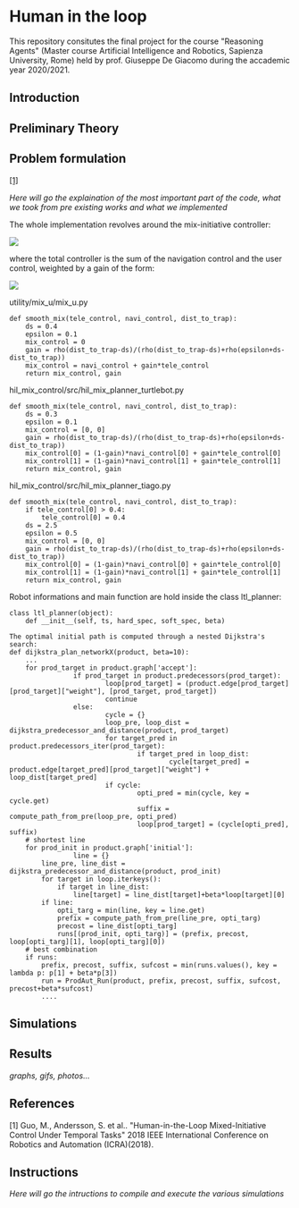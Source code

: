 # Human in the loop
This repository consitutes the final project for the course "Reasoning Agents" (Master course Artificial Intelligence and Robotics, Sapienza University, Rome) held by prof. Giuseppe De Giacomo during the accademic year 2020/2021. 
## Introduction

## Preliminary Theory
## Problem formulation
[[1]](#1)

*Here will go the explaination of the most important part of the code, what we took from pre existing works and what we implemented*

The whole implementation revolves around the mix-initiative controller:

<img src="https://render.githubusercontent.com/render/math?math=u\triangleq u_r(x,\pi_s, \pi_g)%2B\kappa(x,\Pi)u_h(t)">

where the total controller is the sum of the navigation control and the user control, weighted by a gain of the form:

<img src="https://render.githubusercontent.com/render/math?math=\kappa(x,\Pi)\triangleq \frac{\rho(d_t-d_s)}{\rho(d_t-d_s) %2B \rho(\epsilon+d_s-d_t)}">

utility/mix_u/mix_u.py

```
def smooth_mix(tele_control, navi_control, dist_to_trap):
    ds = 0.4
    epsilon = 0.1
    mix_control = 0
    gain = rho(dist_to_trap-ds)/(rho(dist_to_trap-ds)+rho(epsilon+ds-dist_to_trap))
    mix_control = navi_control + gain*tele_control
    return mix_control, gain
```
hil_mix_control/src/hil_mix_planner_turtlebot.py

```
def smooth_mix(tele_control, navi_control, dist_to_trap):
    ds = 0.3
    epsilon = 0.1
    mix_control = [0, 0]
    gain = rho(dist_to_trap-ds)/(rho(dist_to_trap-ds)+rho(epsilon+ds-dist_to_trap))
    mix_control[0] = (1-gain)*navi_control[0] + gain*tele_control[0]
    mix_control[1] = (1-gain)*navi_control[1] + gain*tele_control[1]
    return mix_control, gain
```
hil_mix_control/src/hil_mix_planner_tiago.py

```
def smooth_mix(tele_control, navi_control, dist_to_trap):
    if tele_control[0] > 0.4:
        tele_control[0] = 0.4
    ds = 2.5
    epsilon = 0.5
    mix_control = [0, 0]
    gain = rho(dist_to_trap-ds)/(rho(dist_to_trap-ds)+rho(epsilon+ds-dist_to_trap))
    mix_control[0] = (1-gain)*navi_control[0] + gain*tele_control[0]
    mix_control[1] = (1-gain)*navi_control[1] + gain*tele_control[1]
    return mix_control, gain
```
Robot informations and main function are hold inside the class ltl_planner:

```
class ltl_planner(object):
	def __init__(self, ts, hard_spec, soft_spec, beta)

```
```
The optimal initial path is computed through a nested Dijkstra's search:
def dijkstra_plan_networkX(product, beta=10):
	...
	for prod_target in product.graph['accept']:
                if prod_target in product.predecessors(prod_target):
                        loop[prod_target] = (product.edge[prod_target][prod_target]["weight"], [prod_target, prod_target])
                        continue
                else:
                        cycle = {}
                        loop_pre, loop_dist = dijkstra_predecessor_and_distance(product, prod_target)
                        for target_pred in product.predecessors_iter(prod_target):
                                if target_pred in loop_dist:
                                        cycle[target_pred] = product.edge[target_pred][prod_target]["weight"] + loop_dist[target_pred]
                        if cycle:
                                opti_pred = min(cycle, key = cycle.get)
                                suffix = compute_path_from_pre(loop_pre, opti_pred)
                                loop[prod_target] = (cycle[opti_pred], suffix)
	# shortest line
	for prod_init in product.graph['initial']:
                line = {}
		line_pre, line_dist = dijkstra_predecessor_and_distance(product, prod_init)
		for target in loop.iterkeys():
			if target in line_dist:
				line[target] = line_dist[target]+beta*loop[target][0]
		if line:
			opti_targ = min(line, key = line.get)
			prefix = compute_path_from_pre(line_pre, opti_targ)
			precost = line_dist[opti_targ]
			runs[(prod_init, opti_targ)] = (prefix, precost, loop[opti_targ][1], loop[opti_targ][0])
	# best combination
	if runs:
		prefix, precost, suffix, sufcost = min(runs.values(), key = lambda p: p[1] + beta*p[3])
		run = ProdAut_Run(product, prefix, precost, suffix, sufcost, precost+beta*sufcost)
		....
```

## Simulations

## Results
*graphs, gifs, photos...*
## References
<a id="1">[1]</a> 
Guo, M., Andersson, S. et al..
"Human-in-the-Loop Mixed-Initiative Control Under Temporal Tasks"
2018 IEEE International Conference on Robotics and Automation (ICRA)(2018).
## Instructions
*Here will go the intructions to compile and execute the various simulations*
